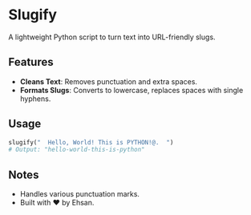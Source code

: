# Slugify
A lightweight Python script to turn text into URL-friendly slugs.

## Features
- **Cleans Text**: Removes punctuation and extra spaces.
- **Formats Slugs**: Converts to lowercase, replaces spaces with single hyphens.

## Usage
```python
slugify("  Hello, World! This is PYTHON!@.  ")
# Output: "hello-world-this-is-python"
```

## Notes
- Handles various punctuation marks.
- Built with ❤️ by Ehsan.
